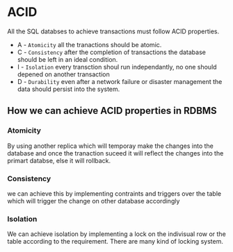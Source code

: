 # ACID
All the SQL databses to achieve transactions must follow ACID properties.
* A - `Atomicity`  all the tranactions should be atomic.
* C - `Consistency` after the completion of transactions the database should be left in an ideal condition.
* I - `Isolation` every transction shoul run independantly, no one should depened on another transaction
* D - `Durability` even after a network failure or disaster management the data should persist into the system.

## How we can achieve ACID properties in RDBMS

### Atomicity
By using another replica which will temporay make the changes into the database and once the tranaction suceed it will reflect the changes into the primart databse, else it will rollback.

### Consistency
we can achieve this by implementing contraints and triggers over the table which will trigger the change on other database accordingly

### Isolation
We can achieve isolation by implementing a lock on the indivisual row or the table according to the requirement. There are many kind of locking system.
